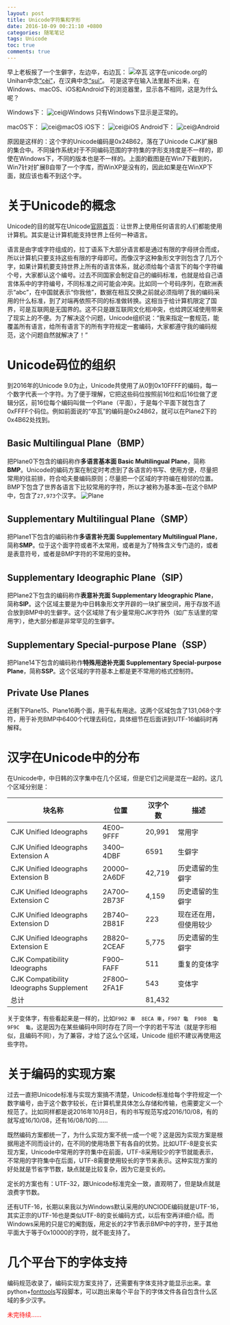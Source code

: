 ```yaml
---
layout: post
title: Unicode字符集和字形
date: 2016-10-09 00:21:10 +0800
categories: 随笔笔记
tags: Unicode
toc: true
comments: true
---
```

早上老板报了一个生僻字，左边卒，右边瓦：
![卒瓦](1008Unicode/img01.png)
这字在unicode.org的Unihan中念[“cèi”](http://www.unicode.org/cgi-bin/GetUnihanData.pl?codepoint=24b62)，在汉典中念[“suì”](http://www.zdic.net/z/97/js/24B62.htm)。
可是这字在输入法里敲不出来，在Windows、macOS、iOS和Android下的浏览器里，显示各不相同，这是为什么呢？
<!-- more -->
Windows下：
![cei@Windows](1008Unicode/cei-Windows.png)
只有Windows下显示是正常的。

macOS下：
![cei@macOS](1008Unicode/cei-mac.png)
iOS下：
![cei@iOS](1008Unicode/cei-iOS.png)
Android下：
![cei@Android](1008Unicode/cei-Android.png)

原因是这样的：这个字的Unicode编码是0x24B62，落在了Unicode CJK扩展B的集合中。不同操作系统对于不同编码范围的字符集的字形支持度是不一样的，即使在Windows下，不同的版本也是不一样的。上面的截图是在Win7下截到的，Win7针对扩展B自带了一个字库，而WinXP是没有的，因此如果是在WinXP下面，就应该也看不到这个字。

# 关于Unicode的概念
Unicode的目的就写在Unicode[官网首页](http://www.unicode.org/)：让世界上使用任何语言的人们都能使用计算机。其实是让计算机能支持世界上任何一种语言。

语言是由字或字符组成的，拉丁语系下大部分语言都是通过有限的字母拼合而成，所以计算机只要支持这些有限的字母即可。而像汉字这种象形文字则包含了几万个字，如果计算机要支持世界上所有的语言体系，就必须给每个语言下的每个字符编个号，大家都认这个编号。过去不同国家会制定自己的编码标准，也就是给自己语言体系中的字符编号，不同标准之间可能会冲突。比如同一个号码序列，在欧洲表示“abc”，在中国就表示“你我他”，数据在相互交换之前就必须指明了我的编码采用的什么标准，到了对端再依照不同的标准做转换。这相当于给计算机限定了国界，可是互联网是无国界的。这不只是跟互联网文化相冲突，也给跨区域使用带来了现实上的不便。为了解决这个问题，Unicode组织说：“我来指定一套规范，能覆盖所有语言，给所有语言下的所有字符规定一套编码，大家都遵守我的编码规范，这个问题自然就解决了！”

# Unicode码位的组织
到2016年的Unicode 9.0为止，Unicode共使用了从0到0x10FFFF的编码，每一个数字代表一个字符。为了便于理解，它把这些码位按照前16位和后16位做了逻辑分区，前16位每个编码叫做一个Plane（平面），于是每个平面下就包含了0xFFFF个码位。例如前面说的“卒瓦”的编码是0x24B62，就可以在Plane2下的0x4B62处找到。

## Basic Multilingual Plane（BMP）
把Plane0下包含的编码称作**多语言基本面 Basic Multilingual Plane**，简称**BMP**。Unicode的编码方案在制定时考虑到了各语言的书写、使用方便，尽量把常用的往前排，符合哈夫曼编码原则；尽量把一个区域的字符编在相邻的位置。BMP下包含了世界各语言下比较常用的字符，所以才被称为基本面~在这个BMP中，包含了`27,973`个汉字。
![Plane](1008Unicode/img02.png)


## Supplementary Multilingual Plane（SMP）
把Plane1下包含的编码称作**多语言补充面 Supplementary Multilingual Plane**，简称**SMP**。位于这个面字符或者不太常用，或者是为了特殊含义专门造的，或者是表意符号，或者是BMP字符的不常用的变种。

## Supplementary Ideographic Plane（SIP）
把Plane2下包含的编码称作**表意补充面 Supplementary Ideographic Plane**，简称**SIP**。这个区域主要是为中日韩象形文字开辟的一块扩展空间，用于存放不适合放到BMP中的生僻字。这个区域除了有少量常用CJK字符外（如广东话里的常用字），绝大部分都是非常罕见的生僻字。

## Supplementary Special-purpose Plane（SSP）
把Plane14下包含的编码称作**特殊用途补充面 Supplementary Special-purpose Plane**，简称**SSP**。这个区域的字符基本上都是更不常用的格式控制符。

## Private Use Planes
还剩下Plane15、Plane16两个面，用于私有用途。这两个区域包含了131,068个字符，用于补充BMP中6400个代理去码位，具体细节在后面讲到UTF-16编码时再解释。

# 汉字在Unicode中的分布
在Unicode中，中日韩的汉字集中在几个区域，但是它们之间是混在一起的。这几个区域分别是：

块名称|位置|汉字个数|描述
---|----|----|----
CJK Unified Ideographs|4E00–9FFF|20,991|常用字
CJK Unified Ideographs Extension A|3400–4DBF|6591|生僻字
CJK Unified Ideographs Extension B|20000–2A6DF|42,719|历史遗留的生僻字
CJK Unified Ideographs Extension C|2A700–2B73F|4,159|历史遗留的生僻字
CJK Unified Ideographs Extension D|2B740–2B81F|223|现在还在用，但使用较少
CJK Unified Ideographs Extension E|2B820–2CEAF|5,775|历史遗留的生僻字
CJK Compatibility Ideographs|F900–FAFF|511|重复的变体字
CJK Compatibility Ideographs Supplement|2F800–2FA1F|543|变体字
总计||81,432|

关于变体字，有些看起来是一样的，比如`F902 車  8ECA 車`，`F907 龜  F908  龜 9F9C  龜`，这是因为在某些编码中同时存在了同一个字的若干写法（就是字形相似，且编码不同），为了兼容，才给了这么个区域，Unicode 组织不建议再使用这些字符。

# 关于编码的实现方案
过去一直把Unicode标准与实现方案搞不清楚，Unicode标准给每个字符规定一个数字编号，由于这个数字较长，在计算机里具体怎么存储和传输，也需要定义一个规范了。比如同样都是说2016年10月8日，有的书写规范写成2016/10/08，有的就写成16/10/08，还有16/08/10的……

既然编码方案都统一了，为什么实现方案不统一成一个呢？这是因为实现方案是根据用途不同而设计的，在不同的使用场景下有各自的优势。比如UTF-8是变长实现方案，Unicode中常用的字符集中在前面，UTF-8采用较少的字节就能表示，不常用的字符集中在后面，UTF-8需要使用较长的字节来表示。这种实现方案的好处就是节省字节数，缺点就是比较复杂，因为它是变长的。

定长的方案也有：UTF-32，跟Unicode标准完全一致，直观明了，但是缺点就是浪费字节数。

还有UTF-16，长期以来我以为Windows默认采用的UNCIODE编码就是UTF-16，其实正宗的UTF-16也是类似UTF-8的变长编码方式，以后有空再详细介绍。而Windows采用的只是它的阉割版，用定长的2字节表示BMP中的字符，至于其他平面大于等于0x10000的字符，就不能支持了。

# 几个平台下的字体支持
编码规范收录了，编码实现方案支持了，还需要有字体支持才能显示出来。拿python+[fonttools](https://github.com/fonttools/fonttools)写段脚本，可以跑出来每个平台下的字体文件各自包含什么区域的多少汉字。

<font color="red">未完待续……</font>

